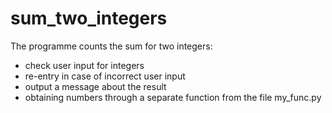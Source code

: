 # sum_two_integers

The programme counts the sum for two integers:

- check user input for integers
- re-entry in case of incorrect user input
- output a message about the result
- obtaining numbers through a separate function from the file my_func.py
